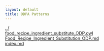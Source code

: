 ```yaml
---
layout: default
title: ODPA Patterns
---
```

  
[../](../)  
[food_recipe_ingredient_substitute_ODP.owl](./food_recipe_ingredient_substitute_ODP.owl)  
[Food_Recipe_Ingredient_Substitution_ODP.md](./Food_Recipe_Ingredient_Substitution_ODP.md)  
[index.md](./index.md)  
